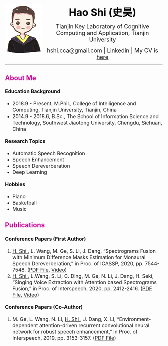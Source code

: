 <html lang="en">

<body>
<img src="pic/shihao.jpg" width="120" height="160" align="left">
<div class="navigation">
  <center>
  <font size="6" color="#000000"> <b> Hao Shi (史昊) </b> </font> 

  <p> <font size="4"> Tianjin Key Laboratory of Cognitive Computing and Application, Tianjin University  </font> </p>
  <p> <font size="4"> hshi.cca@gmail.com | <a href="https://www.linkedin.com/in/hao-shi-29300b1b2/">Linkedin</a> | My CV is <a href="pdf/My_CV.pdf">here</a>  </font> </p>
  </center>
</div>
  
<HR>

<div class="content"> 
<h2> <font color="#cc0099"> About Me </font></h2>
<h4> <font size="3">Education Background </font>  </h4>
<ul>
<li>  <font size="3"> 2018.9 - Present, M.Phil., College of Intelligence and Computing, Tianjin University, Tianjin, China  </font> </li>
<li> <font size="3"> 2014.9 - 2018.6, B.Sc., The School of Information Science and Technology, Southwest Jiaotong University, Chengdu, Sichuan, China </font>  </li>
</ul>


<h4> <font size="3">Research Topics</font>  </h4>
<ul>
<li> <font size="3"> Automatic Speech Recognition </font>  </li>
<li> <font size="3"> Speech Enhancement </font> </li>
<li> <font size="3"> Speech Dereverberation </font> </li>
<li> <font size="3"> Deep Learning </font> </li>
</ul>


<h4> <font size="3">Hobbies</font>  </h4>
<ul>
<li> <font size="3"> Piano </font> </li>
<li> <font size="3"> Basketball </font> </li>
<li> <font size="3"> Music </font> </li>
</ul>

</div>

<div class="content"> 
<h2>
 <font color="#cc0099"> Publications </font>
</h2>
<h4><font size="3"> Conference Papers (First Author)</font>  </h4>
<ol>
<li><font size="3"> <u> H. Shi </u>, L. Wang, M. Ge, S. Li, J. Dang, “Spectrograms Fusion with Minimum Difference Masks Estimation for Monaural Speech Dereverberation,” in Proc. of ICASSP, 2020, pp. 7544-7548. (<a href="pdf/0007539.pdf"><u>PDF File</u></a>, <a href="videos/ICASSP2020-3378-SPECTROGRAMS FUSION WITH MINIMUM DIFFERENCE MASKS ESTIMATION FOR MONAURAL SPEECH DEREVERBERATION-Hao Shi.mp4"><u>Video</u></a>)  </font></li>
<li><font size="3"> <u> H. Shi </u>, L.Wang, S. Li, C. Ding, M. Ge, N. Li, J. Dang, H. Seki, “Singing Voice Extraction with Attention based Spectrograms Fusion,” in Proc. of Interspeech, 2020, pp. 2412-2416. (<a href="pdf/Wed-1-11-1.pdf"><u>PDF File</u></a>, <a href="videos/1043_paper_Hao Shi_Singing Voice Extraction with Attention based Spectrograms Fusion.mp4"><u>Video</u></a>) </font> </li>
</ol>


<h4> <font size="3">Conference Papers (Co-Author)</font> </h4>
<ol>
<li><font size="3"> M. Ge, L. Wang, N. Li, <u> H. Shi </u>, J. Dang, X. Li, “Environment-dependent attention-driven recurrent convolutional neural network for robust speech enhancement,” in Proc. of Interspeech, 2019, pp. 3153-3157. (<a href="pdf/1477.pdf"><u>PDF File</u></a>)  </font></li>
</ol>

</div>


</body></html>
